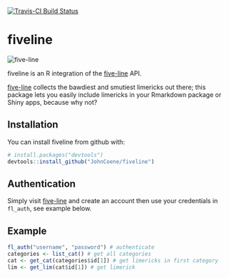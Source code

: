 [![Travis-CI Build Status](https://travis-ci.org/JohnCoene/fiveline.svg?branch=master)](https://travis-ci.org/JohnCoene/fiveline)

# fiveline

![five-line](https://s3-us-west-2.amazonaws.com/fiveline/media/twitter.png)

fiveline is an R integration of the [five-line](http://www.five-line.org/) API.

[five-line](http://www.five-line.org/) collects the bawdiest and smutiest limericks out there; this package lets you easily include limericks in your Rmarkdown package or Shiny apps, because why not?

## Installation

You can install fiveline from github with:

```R
# install.packages("devtools")
devtools::install_github("JohnCoene/fiveline")
```

## Authentication

Simply visit [five-line](http://www.five-line.org/) and create an account then use your credentials in `fl_auth`, see example below.

## Example

```R
fl_auth("username", "password") # authenticate
categories <- list_cat() # get all categories
cat <- get_cat(categories$id[1]) # get limericks in first category
lim <- get_lim(cat$id[1]) # get limerick
```
